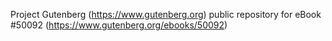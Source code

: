 Project Gutenberg (https://www.gutenberg.org) public repository for
eBook #50092 (https://www.gutenberg.org/ebooks/50092)
